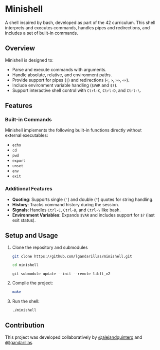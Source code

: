 # Minishell

A shell inspired by bash, developed as part of the 42 curriculum. This shell interprets and executes commands, handles pipes and redirections, and includes a set of built-in commands.

## Overview

Minishell is designed to:
- Parse and execute commands with arguments.
- Handle absolute, relative, and environment paths.
- Provide support for pipes (`|`) and redirections (`<`, `>`, `>>`, `<<`).
- Include environment variable handling (`$VAR` and `$?`).
- Support interactive shell control with `Ctrl-C`, `Ctrl-D`, and `Ctrl-\`.

## Features

### Built-in Commands
Minishell implements the following built-in functions directly without external executables:
- `echo`
- `cd`
- `pwd`
- `export`
- `unset`
- `env`
- `exit`

### Additional Features
- **Quoting**: Supports single (`'`) and double (`"`) quotes for string handling.
- **History**: Tracks command history during the session.
- **Signals**: Handles `Ctrl-C`, `Ctrl-D`, and `Ctrl-\` like bash.
- **Environment Variables**: Expands `$VAR` and includes support for `$?` (last exit status).

## Setup and Usage

1. Clone the repository and submodules
	```bash
	git clone https://github.com/lgandarillas/minishell.git
	```
	```bash
	cd minishell
	```
    ```
    git submodule update --init --remote libft_v2
    ```

2. Compile the project:
	```bash
	make
	```

3. Run the shell:
	```bash
	./minishell
	```

## Contribution
This project was developed collaboratively by [@alejandquintero](https://github.com/alejandquintero) and [@lgandarillas](https://github.com/lgandarillas).
